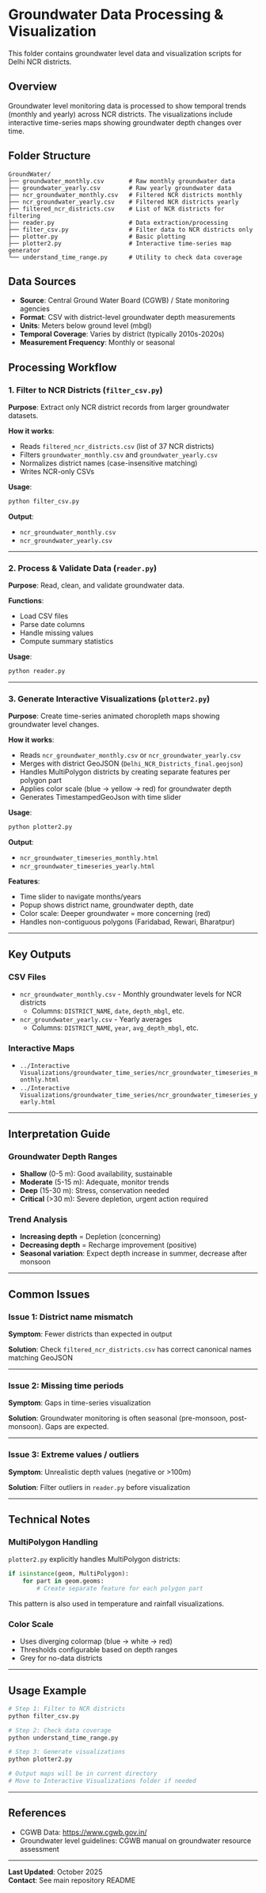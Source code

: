 # Groundwater Data Processing & Visualization

This folder contains groundwater level data and visualization scripts for Delhi NCR districts.

## Overview

Groundwater level monitoring data is processed to show temporal trends (monthly and yearly) across NCR districts. The visualizations include interactive time-series maps showing groundwater depth changes over time.

## Folder Structure

```
GroundWater/
├── groundwater_monthly.csv       # Raw monthly groundwater data
├── groundwater_yearly.csv        # Raw yearly groundwater data
├── ncr_groundwater_monthly.csv   # Filtered NCR districts monthly
├── ncr_groundwater_yearly.csv    # Filtered NCR districts yearly
├── filtered_ncr_districts.csv    # List of NCR districts for filtering
├── reader.py                     # Data extraction/processing
├── filter_csv.py                 # Filter data to NCR districts only
├── plotter.py                    # Basic plotting
├── plotter2.py                   # Interactive time-series map generator
└── understand_time_range.py      # Utility to check data coverage
```

## Data Sources

- **Source**: Central Ground Water Board (CGWB) / State monitoring agencies
- **Format**: CSV with district-level groundwater depth measurements
- **Units**: Meters below ground level (mbgl)
- **Temporal Coverage**: Varies by district (typically 2010s-2020s)
- **Measurement Frequency**: Monthly or seasonal

## Processing Workflow

### 1. Filter to NCR Districts (`filter_csv.py`)

**Purpose**: Extract only NCR district records from larger groundwater datasets.

**How it works**:
- Reads `filtered_ncr_districts.csv` (list of 37 NCR districts)
- Filters `groundwater_monthly.csv` and `groundwater_yearly.csv`
- Normalizes district names (case-insensitive matching)
- Writes NCR-only CSVs

**Usage**:
```bash
python filter_csv.py
```

**Output**:
- `ncr_groundwater_monthly.csv`
- `ncr_groundwater_yearly.csv`

---

### 2. Process & Validate Data (`reader.py`)

**Purpose**: Read, clean, and validate groundwater data.

**Functions**:
- Load CSV files
- Parse date columns
- Handle missing values
- Compute summary statistics

**Usage**:
```python
python reader.py
```

---

### 3. Generate Interactive Visualizations (`plotter2.py`)

**Purpose**: Create time-series animated choropleth maps showing groundwater level changes.

**How it works**:
- Reads `ncr_groundwater_monthly.csv` or `ncr_groundwater_yearly.csv`
- Merges with district GeoJSON (`Delhi_NCR_Districts_final.geojson`)
- Handles MultiPolygon districts by creating separate features per polygon part
- Applies color scale (blue → yellow → red) for groundwater depth
- Generates TimestampedGeoJson with time slider

**Usage**:
```bash
python plotter2.py
```

**Output**:
- `ncr_groundwater_timeseries_monthly.html`
- `ncr_groundwater_timeseries_yearly.html`

**Features**:
- Time slider to navigate months/years
- Popup shows district name, groundwater depth, date
- Color scale: Deeper groundwater = more concerning (red)
- Handles non-contiguous polygons (Faridabad, Rewari, Bharatpur)

---

## Key Outputs

### CSV Files
- `ncr_groundwater_monthly.csv` - Monthly groundwater levels for NCR districts
  - Columns: `DISTRICT_NAME`, `date`, `depth_mbgl`, etc.
- `ncr_groundwater_yearly.csv` - Yearly averages
  - Columns: `DISTRICT_NAME`, `year`, `avg_depth_mbgl`, etc.

### Interactive Maps
- `../Interactive Visualizations/groundwater_time_series/ncr_groundwater_timeseries_monthly.html`
- `../Interactive Visualizations/groundwater_time_series/ncr_groundwater_timeseries_yearly.html`

---

## Interpretation Guide

### Groundwater Depth Ranges
- **Shallow** (0-5 m): Good availability, sustainable
- **Moderate** (5-15 m): Adequate, monitor trends
- **Deep** (15-30 m): Stress, conservation needed
- **Critical** (>30 m): Severe depletion, urgent action required

### Trend Analysis
- **Increasing depth** = Depletion (concerning)
- **Decreasing depth** = Recharge improvement (positive)
- **Seasonal variation**: Expect depth increase in summer, decrease after monsoon

---

## Common Issues

### Issue 1: District name mismatch
**Symptom**: Fewer districts than expected in output

**Solution**: Check `filtered_ncr_districts.csv` has correct canonical names matching GeoJSON

---

### Issue 2: Missing time periods
**Symptom**: Gaps in time-series visualization

**Solution**: Groundwater monitoring is often seasonal (pre-monsoon, post-monsoon). Gaps are expected.

---

### Issue 3: Extreme values / outliers
**Symptom**: Unrealistic depth values (negative or >100m)

**Solution**: Filter outliers in `reader.py` before visualization

---

## Technical Notes

### MultiPolygon Handling
`plotter2.py` explicitly handles MultiPolygon districts:
```python
if isinstance(geom, MultiPolygon):
    for part in geom.geoms:
        # Create separate feature for each polygon part
```

This pattern is also used in temperature and rainfall visualizations.

### Color Scale
- Uses diverging colormap (blue → white → red)
- Thresholds configurable based on depth ranges
- Grey for no-data districts

---

## Usage Example

```bash
# Step 1: Filter to NCR districts
python filter_csv.py

# Step 2: Check data coverage
python understand_time_range.py

# Step 3: Generate visualizations
python plotter2.py

# Output maps will be in current directory
# Move to Interactive Visualizations folder if needed
```

---

## References

- CGWB Data: https://www.cgwb.gov.in/
- Groundwater level guidelines: CGWB manual on groundwater resource assessment

---

**Last Updated**: October 2025  
**Contact**: See main repository README
